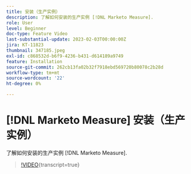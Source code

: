 ```yaml
---
title: 安装（生产实例）
description: 了解如何安装的生产实例 [!DNL Marketo Measure].
role: User
level: Beginner
doc-type: Feature Video
last-substantial-update: 2023-02-03T00:00:00Z
jira: KT-11823
thumbnail: 347185.jpeg
exl-id: c868532d-b6f9-4236-b431-d614189a9749
feature: Installation
source-git-commit: 262cb13fa02b32f7918ebd569720b80078c2b28d
workflow-type: tm+mt
source-wordcount: '22'
ht-degree: 0%

---
```


# [!DNL Marketo Measure] 安装（生产实例）

了解如何安装的生产实例 [!DNL Marketo Measure].

>[!VIDEO](https://video.tv.adobe.com/v/347185/?learn=on){transcript=true}
